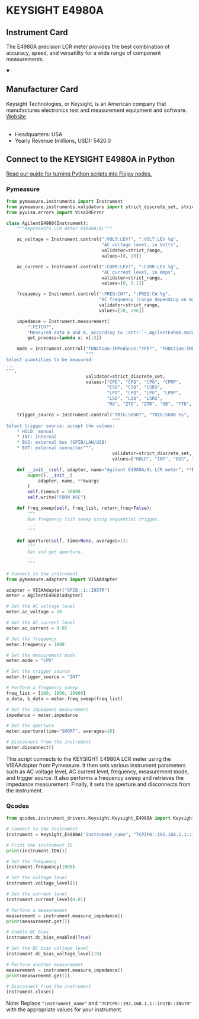 
# KEYSIGHT E4980A

## Instrument Card

The E4980A precision LCR meter provides the best combination of accuracy, speed, and versatility for a wide range of component measurements.

<details open>
<summary><h2>Manufacturer Card</h2></summary>
Keysight Technologies, or Keysight, is an American company that manufactures electronics test and measurement equipment and software. <a href=https://www.keysight.com/us/en/home.html>Website</a>.
<br><br>
<ul>
  <li>Headquarters: USA</li>
  <li>Yearly Revenue (millions, USD): 5420.0</li>
</ul>
</details>

## Connect to the KEYSIGHT E4980A in Python

[Read our guide for turning Python scripts into Flojoy nodes.](https://docs.flojoy.ai/custom-nodes/creating-custom-node/)


### Pymeasure


```python
from pymeasure.instruments import Instrument
from pymeasure.instruments.validators import strict_discrete_set, strict_range
from pyvisa.errors import VisaIOError

class AgilentE4980(Instrument):
    """Represents LCR meter E4980A/AL"""

    ac_voltage = Instrument.control(":VOLT:LEV?", ":VOLT:LEV %g",
                                    "AC voltage level, in Volts",
                                    validator=strict_range,
                                    values=[0, 20])

    ac_current = Instrument.control(":CURR:LEV?", ":CURR:LEV %g",
                                    "AC current level, in Amps",
                                    validator=strict_range,
                                    values=[0, 0.1])

    frequency = Instrument.control(":FREQ:CW?", ":FREQ:CW %g",
                                   "AC frequency (range depending on model), in Hertz",
                                   validator=strict_range,
                                   values=[20, 2e6])

    impedance = Instrument.measurement(
        ":FETCH?",
        "Measured data A and B, according to :attr:`~.AgilentE4980.mode`",
        get_process=lambda x: x[:2])

    mode = Instrument.control("FUNCtion:IMPedance:TYPE?", "FUNCtion:IMPedance:TYPE %s",
                              """
Select quantities to be measured:
...
""",
                              validator=strict_discrete_set,
                              values=["CPD", "CPQ", "CPG", "CPRP",
                                      "CSD", "CSQ", "CSRS",
                                      "LPD", "LPQ", "LPG", "LPRP",
                                      "LSD", "LSQ", "LSRS",
                                      "RX", "ZTD", "ZTR", "GB", "YTD", "YTR", ])

    trigger_source = Instrument.control("TRIG:SOUR?", "TRIG:SOUR %s",
                                        """
Select trigger source; accept the values:
    * HOLD: manual
    * INT: internal
    * BUS: external bus (GPIB/LAN/USB)
    * EXT: external connector""",
                                        validator=strict_discrete_set,
                                        values=["HOLD", "INT", "BUS", "EXT"])

    def __init__(self, adapter, name="Agilent E4980A/AL LCR meter", **kwargs):
        super().__init__(
            adapter, name, **kwargs
        )
        self.timeout = 30000
        self.write("FORM ASC")

    def freq_sweep(self, freq_list, return_freq=False):
        """
        Run frequency list sweep using sequential trigger.
        ...
        """

    def aperture(self, time=None, averages=1):
        """
        Set and get aperture.
        ...
        """

# Connect to the instrument
from pymeasure.adapters import VISAAdapter

adapter = VISAAdapter("GPIB::1::INSTR")
meter = AgilentE4980(adapter)

# Set the AC voltage level
meter.ac_voltage = 10

# Set the AC current level
meter.ac_current = 0.05

# Set the frequency
meter.frequency = 1000

# Set the measurement mode
meter.mode = "CPD"

# Set the trigger source
meter.trigger_source = "INT"

# Perform a frequency sweep
freq_list = [100, 1000, 10000]
a_data, b_data = meter.freq_sweep(freq_list)

# Get the impedance measurement
impedance = meter.impedance

# Set the aperture
meter.aperture(time="SHORT", averages=10)

# Disconnect from the instrument
meter.disconnect()
```

This script connects to the KEYSIGHT E4980A LCR meter using the VISAAdapter from Pymeasure. It then sets various instrument parameters such as AC voltage level, AC current level, frequency, measurement mode, and trigger source. It also performs a frequency sweep and retrieves the impedance measurement. Finally, it sets the aperture and disconnects from the instrument.

### Qcodes

```python
from qcodes.instrument_drivers.Keysight.Keysight_E4980A import Keysight_E4980A

# Connect to the instrument
instrument = Keysight_E4980A("instrument_name", "TCPIP0::192.168.1.1::inst0::INSTR")

# Print the instrument ID
print(instrument.IDN())

# Set the frequency
instrument.frequency(1000)

# Set the voltage level
instrument.voltage_level(1)

# Set the current level
instrument.current_level(0.01)

# Perform a measurement
measurement = instrument.measure_impedance()
print(measurement.get())

# Enable DC bias
instrument.dc_bias_enabled(True)

# Set the DC bias voltage level
instrument.dc_bias_voltage_level(10)

# Perform another measurement
measurement = instrument.measure_impedance()
print(measurement.get())

# Disconnect from the instrument
instrument.close()
```
Note: Replace `"instrument_name"` and `"TCPIP0::192.168.1.1::inst0::INSTR"` with the appropriate values for your instrument.

